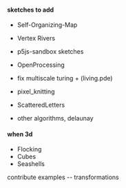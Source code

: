 #### sketches to add

 - Self-Organizing-Map
 - Vertex Rivers

 - p5js-sandbox sketches
 - OpenProcessing

 - fix multiscale turing + (living.pde)
 - pixel_knitting
 - ScatteredLetters

 - other algorithms, delaunay

#### when 3d

 - Flocking
 - Cubes
 - Seashells


contribute examples -- transformations
